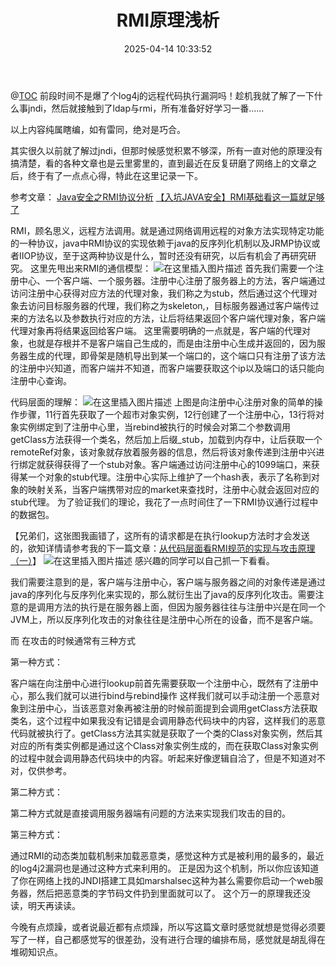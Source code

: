 ﻿---
title: RMI原理浅析
date: 2025-04-14 10:33:52
tags:
- RMI
categories:
  - [漏洞原理]
---
@[TOC](RMI原理浅析)
前段时间不是爆了个log4j的远程代码执行漏洞吗！趁机我就了解了一下什么事jndi，然后就接触到了ldap与rmi，所有准备好好学习一番......

以上内容纯属瞎编，如有雷同，绝对是巧合。

其实很久以前就了解过jndi，但那时候感觉积累不够深，所有一直对他的原理没有搞清楚，看的各种文章也是云里雾里的，直到最近在反复研磨了网络上的文章之后，终于有了一点点心得，特此在这里记录一下。
<!--more-->
参考文章：
[Java安全之RMI协议分析](https://www.cnblogs.com/nice0e3/p/14280278.html)
[【入坑JAVA安全】RMI基础看这一篇就足够了](https://blog.csdn.net/he_and/article/details/105532007?spm=1001.2014.3001.5501)

RMI，顾名思义，远程方法调用。就是通过网络调用远程的对象方法实现特定功能的一种协议，java中RMI协议的实现依赖于java的反序列化机制以及JRMP协议或者IIOP协议，至于这两种协议是什么，暂时还没有研究，以后有机会了再研究研究。
这里先甩出来RMI的通信模型：
![在这里插入图片描述](https://i-blog.csdnimg.cn/blog_migrate/8b70ec8c0be1edfe10c5c3e2c928721c.png)
首先我们需要一个注册中心、一个客户端、一个服务器。注册中心注册了服务器上的方法，客户端通过访问注册中心获得对应方法的代理对象，我们称之为stub，然后通过这个代理对象去访问目标服务器的代理，我们称之为skeleton,，目标服务器通过客户端传过来的方法名以及参数执行对应的方法，让后将结果返回个客户端代理对象，客户端代理对象再将结果返回给客户端。
这里需要明确的一点就是，客户端的代理对象，也就是存根并不是客户端自己生成的，而是由注册中心生成并返回的，因为服务器生成的代理，即骨架是随机导出到某一个端口的，这个端口只有注册了该方法的注册中兴知道，而客户端并不知道，而客户端要获取这个ip以及端口的话只能向注册中心查询。

代码层面的理解：
![在这里插入图片描述](https://i-blog.csdnimg.cn/blog_migrate/23f14a6c729231de63bb294151a6234b.png)
上图是向注册中心注册对象的简单的操作步骤，11行首先获取了一个超市对象实例，12行创建了一个注册中心，13行将对象实例绑定到了注册中心里，当rebind被执行的时候会对第二个参数调用getClass方法获得一个类名，然后加上后缀_stub，加载到内存中，让后获取一个remoteRef对象，该对象就存放着服务器的信息，然后将该对象传递到注册中兴进行绑定就获得获得了一个stub对象。客户端通过访问注册中心的1099端口，来获得某一个对象的stub代理。注册中心实际上维护了一个hash表，表示了名称到对象的映射关系，当客户端携带对应的market来查找时，注册中心就会返回对应的stub代理。
为了验证我们的理论，我花了一点时间住了一下RMI协议通行过程中的数据包。

【兄弟们，这张图我画错了，这所有的请求都是在执行lookup方法时才会发送的，欲知详情请参考我的下一篇文章：[从代码层面看RMI规范的实现与攻击原理（一）](https://blog.csdn.net/qq_32731075/article/details/122280860?spm=1001.2014.3001.5501)】
![在这里插入图片描述](https://i-blog.csdnimg.cn/blog_migrate/c8351e449a79ae9ec586828d3097b1f4.png)
感兴趣的同学可以自己抓一下看看。

我们需要注意到的是，客户端与注册中心，客户端与服务器之间的对象传递是通过java的序列化与反序列化来实现的，那么就衍生出了java的反序列化攻击。需要注意的是调用方法的执行是在服务器上面，但因为服务器往往与注册中兴是在同一个JVM上，所以反序列化攻击的对象往往是注册中心所在的设备，而不是客户端。

而 在攻击的时候通常有三种方式

第一种方式：

客户端在向注册中心进行lookup前首先需要获取一个注册中心，既然有了注册中心，那么我们就可以进行bind与rebind操作
这样我们就可以手动注册一个恶意对象到注册中心，当该恶意对象再被注册的时候前面提到会调用getClass方法获取类名，这个过程中如果我没有记错是会调用静态代码块中的内容，这样我们的恶意代码就被执行了。getClass方法其实就是获取了一个类的Class对象实例，然后其对应的所有类实例都是通过这个Class对象实例生成的，而在获取Class对象实例的过程中就会调用静态代码块中的内容。听起来好像逻辑自洽了，但是不知道对不对，仅供参考。

第二种方式：

第二种方式就是直接调用服务器端有问题的方法来实现我们攻击的目的。

第三种方式：

通过RMI的动态类加载机制来加载恶意类，感觉这种方式是被利用的最多的，最近的log4j2漏洞也是通过这种方式来利用的。
正是因为这个机制，所以你应该知道了你在网络上找的JNDI搭建工具如marshalsec这种为甚么需要你启动一个web服务器，然后把恶意类的字节码文件扔到里面就可以了。
这个万一的原理我还没读，明天再读读。


今晚有点烦躁，或者说最近都有点烦躁，所以写这篇文章时感觉就想是觉得必须要写了一样，自己都感觉写的很差劲，没有进行合理的编排布局，感觉就是胡乱得在堆砌知识点。
